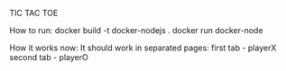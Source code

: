 TIC TAC TOE

How to run:
docker build -t docker-nodejs .
docker run docker-node

How it works now:
It should work in separated pages:
first tab - playerX
second tab - playerO 